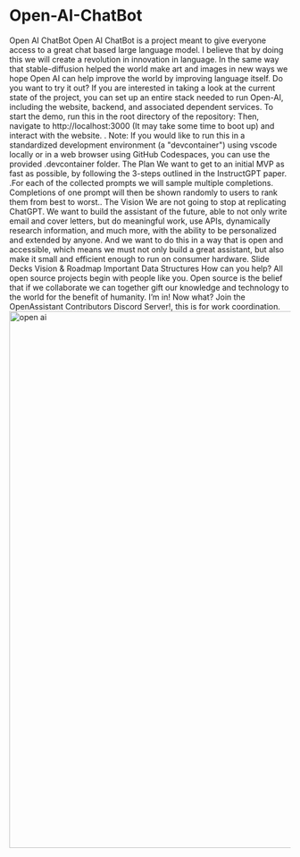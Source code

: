# Open-AI-ChatBot
Open AI ChatBot 
Open AI ChatBot is a project meant to give everyone access to a great chat based large language model.  I believe that by doing this we will create a revolution in innovation in language. In the same way that stable-diffusion helped the world make art and images in new ways we hope Open AI can help improve the world by improving language itself.  Do you want to try it out? If you are interested in taking a look at the current state of the project, you can set up an entire stack needed to run Open-AI, including the website, backend, and associated dependent services.  To start the demo, run this in the root directory of the repository:  Then, navigate to http://localhost:3000 (It may take some time to boot up) and interact with the website.  .  Note: If you would like to run this in a standardized development environment (a "devcontainer") using vscode locally or in a web browser using GitHub Codespaces, you can use the provided .devcontainer folder.  The Plan We want to get to an initial MVP as fast as possible, by following the 3-steps outlined in the InstructGPT paper.  .For each of the collected prompts we will sample multiple completions. Completions of one prompt will then be shown randomly to users to rank them from best to worst..  The Vision We are not going to stop at replicating ChatGPT. We want to build the assistant of the future, able to not only write email and cover letters, but do meaningful work, use APIs, dynamically research information, and much more, with the ability to be personalized and extended by anyone. And we want to do this in a way that is open and accessible, which means we must not only build a great assistant, but also make it small and efficient enough to run on consumer hardware.  Slide Decks Vision & Roadmap  Important Data Structures  How can you help? All open source projects begin with people like you. Open source is the belief that if we collaborate we can together gift our knowledge and technology to the world for the benefit of humanity.  I’m in! Now what? Join the OpenAssistant Contributors Discord Server!, this is for work coordination. 
<img width="960" alt="open ai" src="https://user-images.githubusercontent.com/85439546/210523332-fd3f60cc-99e8-4145-8651-5cf150e99ff4.PNG">
